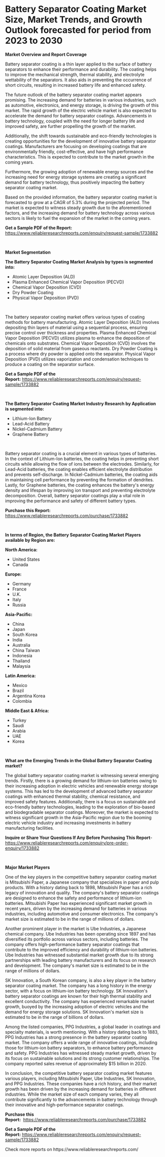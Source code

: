 <p><h1>Battery Separator Coating Market Size, Market Trends, and Growth Outlook forecasted for period from 2023 to 2030</h1></p><p><strong>Market Overview and Report Coverage</strong></p>
<p><p>Battery separator coating is a thin layer applied to the surface of battery separators to enhance their performance and durability. The coating helps to improve the mechanical strength, thermal stability, and electrolyte wettability of the separators. It also aids in preventing the occurrence of short circuits, resulting in increased battery life and enhanced safety.</p><p>The future outlook of the battery separator coating market appears promising. The increasing demand for batteries in various industries, such as automotive, electronics, and energy storage, is driving the growth of this market. The rapid growth of the electric vehicle market is also expected to accelerate the demand for battery separator coatings. Advancements in battery technology, coupled with the need for longer battery life and improved safety, are further propelling the growth of the market.</p><p>Additionally, the shift towards sustainable and eco-friendly technologies is creating opportunities for the development of innovative battery separator coatings. Manufacturers are focusing on developing coatings that are environmentally friendly, cost-effective, and have high performance characteristics. This is expected to contribute to the market growth in the coming years.</p><p>Furthermore, the growing adoption of renewable energy sources and the increasing need for energy storage systems are creating a significant demand for battery technology, thus positively impacting the battery separator coating market.</p><p>Based on the provided information, the battery separator coating market is forecasted to grow at a CAGR of 5.3% during the projected period. The market is expected to witness steady growth due to the aforementioned factors, and the increasing demand for battery technology across various sectors is likely to fuel the expansion of the market in the coming years.</p></p>
<p><strong>Get a Sample PDF of the Report:</strong> <a href="https://www.reliableresearchreports.com/enquiry/request-sample/1733882">https://www.reliableresearchreports.com/enquiry/request-sample/1733882</a></p>
<p>&nbsp;</p>
<p><strong>Market Segmentation</strong></p>
<p><strong>The Battery Separator Coating Market Analysis by types is segmented into:</strong></p>
<p><ul><li>Atomic Layer Deposition (ALD)</li><li>Plasma Enhanced Chemical Vapor Deposition (PECVD)</li><li>Chemical Vapor Deposition (CVD)</li><li>Dry Powder Coating</li><li>Physical Vapor Deposition (PVD)</li></ul></p>
<p>&nbsp;</p>
<p><p>The battery separator coating market offers various types of coating methods for battery manufacturing. Atomic Layer Deposition (ALD) involves depositing thin layers of material using a sequential process, ensuring precise control over thickness and properties. Plasma Enhanced Chemical Vapor Deposition (PECVD) utilizes plasma to enhance the deposition of chemicals onto substrates. Chemical Vapor Deposition (CVD) involves the deposition of solid material from gaseous reactants. Dry Powder Coating is a process where dry powder is applied onto the separator. Physical Vapor Deposition (PVD) utilizes vaporization and condensation techniques to produce a coating on the separator surface.</p></p>
<p><strong>Get a Sample PDF of the Report:</strong>&nbsp;<a href="https://www.reliableresearchreports.com/enquiry/request-sample/1733882">https://www.reliableresearchreports.com/enquiry/request-sample/1733882</a></p>
<p>&nbsp;</p>
<p><strong>The Battery Separator Coating Market Industry Research by Application is segmented into:</strong></p>
<p><ul><li>Lithium-Ion Battery</li><li>Lead-Acid Battery</li><li>Nickel-Cadmium Battery</li><li>Graphene Battery</li></ul></p>
<p>&nbsp;</p>
<p><p>Battery separator coating is a crucial element in various types of batteries. In the context of Lithium-Ion batteries, the coating helps in preventing short circuits while allowing the flow of ions between the electrodes. Similarly, for Lead-Acid batteries, the coating enables efficient electrolyte distribution and prevents self-discharge. In Nickel-Cadmium batteries, the coating aids in maintaining cell performance by preventing the formation of dendrites. Lastly, for Graphene batteries, the coating enhances the battery's energy density and lifespan by improving ion transport and preventing electrolyte decomposition. Overall, battery separator coatings play a vital role in improving the performance and safety of different battery types.</p></p>
<p><strong>Purchase this Report:</strong>&nbsp; <a href="https://www.reliableresearchreports.com/purchase/1733882">https://www.reliableresearchreports.com/purchase/1733882</a></p>
<p>&nbsp;</p>
<p><strong>In terms of Region, the Battery Separator Coating Market Players available by Region are:</strong></p>
<p>
    <p> <strong> North America: </strong>
        <ul>
            <li>United States</li>
            <li>Canada</li>
        </ul>
        </p> 
    <p> <strong> Europe: </strong>
        <ul>
            <li>Germany</li>
            <li>France</li>
            <li>U.K.</li>
            <li>Italy</li>
            <li>Russia</li>
        </ul>
        </p> 
    <p> <strong> Asia-Pacific: </strong>
        <ul>
            <li>China</li>
            <li>Japan</li>
            <li>South Korea</li>
            <li>India</li>
            <li>Australia</li>
            <li>China Taiwan</li>
            <li>Indonesia</li>
            <li>Thailand</li>
            <li>Malaysia</li>
        </ul>
        </p> 
    <p> <strong> Latin America: </strong>
        <ul>
            <li>Mexico</li>
            <li>Brazil</li>
            <li>Argentina Korea</li>
            <li>Colombia</li>
        </ul>
        </p> 
    <p> <strong> Middle East & Africa: </strong>
        <ul>
            <li>Turkey</li>
            <li>Saudi</li>
            <li>Arabia</li>
            <li>UAE</li>
            <li>Korea</li>
        </ul>
    </p>
    </p>
<p>&nbsp;</p>
<p><strong>What are the Emerging Trends in the Global Battery Separator Coating market?</strong></p>
<p><p>The global battery separator coating market is witnessing several emerging trends. Firstly, there is a growing demand for lithium-ion batteries owing to their increasing adoption in electric vehicles and renewable energy storage systems. This has led to the development of advanced battery separator coatings with enhanced thermal stability, chemical resistance, and improved safety features. Additionally, there is a focus on sustainable and eco-friendly battery technologies, leading to the exploration of bio-based and biodegradable separator coatings. Moreover, the market is expected to witness significant growth in the Asia-Pacific region due to the booming electric vehicle industry and increasing investments in battery manufacturing facilities.</p></p>
<p><strong>Inquire or Share Your Questions If Any Before Purchasing This Report</strong>- <a href="https://www.reliableresearchreports.com/enquiry/pre-order-enquiry/1733882">https://www.reliableresearchreports.com/enquiry/pre-order-enquiry/1733882</a></p>
<p>&nbsp;</p>
<p><strong>Major Market Players</strong></p>
<p><p>One of the key players in the competitive battery separator coating market is Mitsubishi Paper, a Japanese company that specializes in paper and pulp products. With a history dating back to 1898, Mitsubishi Paper has a rich legacy of innovation and quality. The company's battery separator coatings are designed to enhance the safety and performance of lithium-ion batteries. Mitsubishi Paper has experienced significant market growth in recent years, driven by the increasing demand for batteries in various industries, including automotive and consumer electronics. The company's market size is estimated to be in the range of millions of dollars.</p><p>Another prominent player in the market is Ube Industries, a Japanese chemical company. Ube Industries has been operating since 1897 and has diversified its portfolio across various sectors, including batteries. The company offers high-performance battery separator coatings that contribute to the improved efficiency and durability of lithium-ion batteries. Ube Industries has witnessed substantial market growth due to its strong partnerships with leading battery manufacturers and its focus on research and development. The company's market size is estimated to be in the range of millions of dollars.</p><p>SK Innovation, a South Korean company, is also a key player in the battery separator coating market. The company has a long history in the energy sector, with a focus on lithium-ion battery technology. SK Innovation's battery separator coatings are known for their high thermal stability and excellent conductivity. The company has experienced remarkable market growth, buoyed by the increasing adoption of electric vehicles and the demand for energy storage solutions. SK Innovation's market size is estimated to be in the range of billions of dollars.</p><p>Among the listed companies, PPG Industries, a global leader in coatings and specialty materials, is worth mentioning. With a history dating back to 1883, PPG Industries has a strong presence in the battery separator coating market. The company offers a wide range of innovative coatings, including those for lithium-ion battery separators, to enhance battery performance and safety. PPG Industries has witnessed steady market growth, driven by its focus on sustainable solutions and its strong customer relationships. The company reported sales revenue of approximately $15 billion in 2020.</p><p>In conclusion, the competitive battery separator coating market features various players, including Mitsubishi Paper, Ube Industries, SK Innovation, and PPG Industries. These companies have a rich history, and their market growth has been driven by the increasing demand for batteries in different industries. While the market size of each company varies, they all contribute significantly to the advancements in battery technology through their innovative and high-performance separator coatings.</p></p>
<p><strong>Purchase this Report:</strong>&nbsp;&nbsp;<a href="https://www.reliableresearchreports.com/purchase/1733882">https://www.reliableresearchreports.com/purchase/1733882</a></p>
<p></p>
<p><strong>Get a Sample PDF of the Report:</strong>&nbsp;<a href="https://www.reliableresearchreports.com/enquiry/request-sample/1733882">https://www.reliableresearchreports.com/enquiry/request-sample/1733882</a></p>
<p>Check more reports on https://www.reliableresearchreports.com/</p>